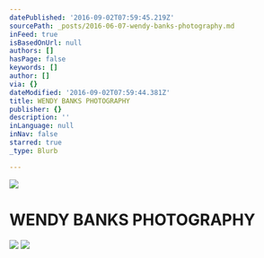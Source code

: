 ```yaml
---
datePublished: '2016-09-02T07:59:45.219Z'
sourcePath: _posts/2016-06-07-wendy-banks-photography.md
inFeed: true
isBasedOnUrl: null
authors: []
hasPage: false
keywords: []
author: []
via: {}
dateModified: '2016-09-02T07:59:44.381Z'
title: WENDY BANKS PHOTOGRAPHY
publisher: {}
description: ''
inLanguage: null
inNav: false
starred: true
_type: Blurb

---
```

![](https://s3-us-west-2.amazonaws.com/the-grid-img/p/f7be659e7f535b5a908c92b48dfebf3886a37a1d.jpg)

# **WENDY BANKS PHOTOGRAPHY**
![](https://the-grid-user-content.s3-us-west-2.amazonaws.com/cdceec5d-a805-4e9e-8a37-5f3014e8dfe5.jpg)
![](https://the-grid-user-content.s3-us-west-2.amazonaws.com/006f65ca-3da3-4e9e-a491-9cf6930b348c.jpg)